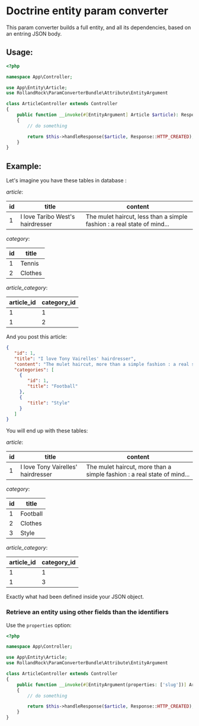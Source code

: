 # Doctrine entity param converter

This param converter builds a full entity, and all its dependencies, based on an entring JSON body.

## Usage:

```php
<?php

namespace App\Controller;

use App\Entity\Article;
use RollandRock\ParamConverterBundle\Attribute\EntityArgument

class ArticleController extends Controller
{
    public function __invoke(#[EntityArgument] Article $article): Response
    {
        // do something

        return $this->handleResponse($article, Response::HTTP_CREATED);
    }
}
```

## Example: 

Let's imagine you have these tables in database :

*article*:

| id | title                            | content                                                                 |
| -- | -------------------------------- | ----------------------------------------------------------------------- |
|  1 | I love Taribo West's hairdresser | The mulet haircut, less than a simple fashion : a real state of mind... |

*category*:

| id | title   |
| -- | ------- |
|  1 | Tennis  |
|  2 | Clothes |

*article_category*:

| article_id | category_id |
| ---------- | ----------- |
|  1         | 1           |
|  1         | 2           |

And you post this article:
```json
{
   "id": 1,
   "title": "I love Tony Vairelles' hairdresser",
   "content": "The mulet haircut, more than a simple fashion : a real state of mind...",
   "categories": [
     {
        "id": 1,
        "title": "Football"
     },
     {
        "title": "Style"
     }
   ]
}
```

You will end up with these tables:

*article*:

| id | title                              | content                                                                 |
| -- | ---------------------------------- | ----------------------------------------------------------------------- |
|  1 | I love Tony Vairelles' hairdresser | The mulet haircut, more than a simple fashion : a real state of mind... |

*category*:

| id | title    |
| -- | -------- |
|  1 | Football |
|  2 | Clothes  |
|  3 | Style    |

*article_category*:

| article_id | category_id |
| ---------- | ----------- |
|  1         | 1           |
|  1         | 3           |

Exactly what had been defined inside your JSON object.

### Retrieve an entity using other fields than the identifiers

Use the `properties` option:

```php
<?php

namespace App\Controller;

use App\Entity\Article;
use RollandRock\ParamConverterBundle\Attribute\EntityArgument

class ArticleController extends Controller
{
    public function __invoke(#[EntityArgument(properties: ['slug'])] Article $article): Response
    {
        // do something

        return $this->handleResponse($article, Response::HTTP_CREATED);
    }
}
```
